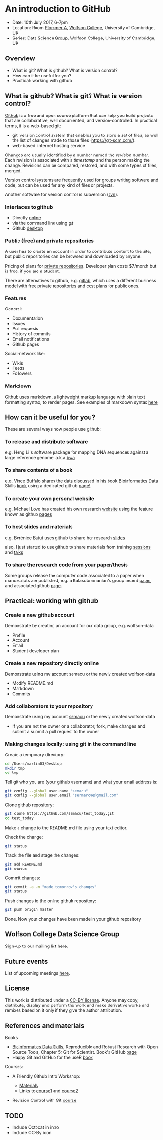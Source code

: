 # An introduction to GitHub

- Date: 10th July 2017, 6-7pm
- Location: Room [Plommer A](http://www.wolfson.cam.ac.uk/plommer-house), [Wolfson College](http://www.wolfson.cam.ac.uk/), University of Cambridge, UK
- Series: Data Science [Group](https://www.facebook.com/groups/395500144179243/), Wolfson College, University of Cambridge, UK



## Overview

- What is git? What is github? What is version control?
- How can it be useful for you?
- Practical: working with github



## What is github? What is git? What is version control?

[Github](https://en.wikipedia.org/wiki/GitHub) is a free and open source platform that can help you build projects that are collaborative, well documented, and version-controlled. In practical terms, it is a web-based git:

- git: version control system that enables you to store a set of files, as well the list of changes made to those files (https://git-scm.com/).
- web-based: internet hosting service

Changes are usually identified by a number named the *revision number*. Each revision is associated with a *timestamp* and the person making the change. Revisions can be compared, restored, and with some types of files, merged.

Version control systems are frequently used for groups writing software and code, but can be used for any kind of files or projects.

Another software for version control is subversion ([svn](https://en.wikipedia.org/wiki/Apache_Subversion)).


### Interfaces to github

- Directly [online](http://github.com/)
- via the command line using *git*
- Github [desktop](https://desktop.github.com/)


### Public (free) and private repositories

A user has to create an account in order to contribute content to the site, but public repositories can be browsed and downloaded by anyone.

Pricing of plans for [private repositories](https://github.com/pricing). Developer plan costs $7/month but is free, if you are a [student](https://education.github.com/pack).

There are alternatives to github, e.g. [gitlab](https://about.gitlab.com/), which uses a different business model with free private repositories and cost plans for public ones.


### Features

General:

- Documentation
- Issues
- Pull requests
- History of commits
- Email notifications
- Github pages

Social-network like:

- Wikis
- Feeds
- Followers


### Markdown

Github uses markdown, a lightweight markup language with plain text formatting syntax, to render pages. See examples of markdown syntax [here](https://en.wikipedia.org/wiki/Markdown)



## How can it be useful for you?

These are several ways how people use github:

### To release and distribute software

e.g. Heng Li's software package for mapping DNA sequences against a large reference genome, a.k.a [bwa](https://github.com/lh3/bwa)


### To share contents of a book

e.g. Vince Buffalo shares the data discussed in his book Bioinformatics Data Skills [book](http://shop.oreilly.com/product/0636920030157.do) using a dedicated github [page!](https://github.com/vsbuffalo/bds-files)


### To create your own personal website

e.g. Michael Love has created his own research [website](http://mikelove.github.io/) using the feature known as github [pages](https://pages.github.com/)


### To host slides and materials

e.g. Bérénice Batut uses github to share her research [slides](https://bebatut-slides.github.io/backofen_lab_retreat_04_17/#/)

also, I just started to use github to share materials from training [sessions](https://github.com/semacu/training) and [talks](https://github.com/semacu/talks)


### To share the research code from your paper/thesis

Some groups release the computer code associated to a paper when manuscripts are published, e.g. a Balasubramanian's group recent [paper](https://www.nature.com/articles/s41525-017-0007-6?WT.feed_name=subjects_molecular-biology) and associated github [page](https://github.com/sblab-bioinformatics/epigenetics-of-glioblastoma).



## Practical: working with github

### Create a new github account

Demonstrate by creating an account for our data group, e.g. wolfson-data

- Profile
- Account
- Email
- Student developer plan


### Create a new repository directly online

Demonstrate using my account [semacu](https://github.com/semacu) or the newly created wolfson-data

- Modify README.md
- Markdown
- Commits


### Add collaborators to your repository

Demonstrate using my account [semacu](https://github.com/semacu) or the newly created wolfson-data

- If you are not the owner or a collaborator, fork, make changes and submit a submit a pull request to the owner


### Making changes locally: using git in the command line

Create a temporary directory:

```bash
cd /Users/martin03/Desktop
mkdir tmp
cd tmp
```

Tell git who you are (your github username) and what your email address is:

```bash
git config --global user.name "semacu"
git config --global user.email "sermarcue@gmail.com"
```

Clone github repository:

```bash
git clone https://github.com/semacu/test_today.git
cd test_today
```

Make a change to the README.md file using your text editor.

Check the change:

```bash
git status
```

Track the file and stage the changes:

```bash
git add README.md
git status
```

Commit changes:

```bash
git commit -a -m "made tomorrow's changes"
git status
```

Push changes to the online github repository:

```bash
git push origin master
```

Done. Now your changes have been made in your github repository



## Wolfson College Data Science Group

Sign-up to our mailing list [here](https://lists.cam.ac.uk/mailman/listinfo/wolfson-data).



## Future events

List of upcoming meetings [here](https://docs.google.com/spreadsheets/d/1VGasQb0IFDW6XBjAb3bHQLmbZ5f2KtHChJ9taq3ngcM/edit#gid=0).



## License

This work is distributed under a [CC-BY license](https://en.wikipedia.org/wiki/Creative_Commons_license). Anyone may copy, distribute, display and perform the work and make derivative works and remixes based on it only if they give the author attribution.



## References and materials

Books:

- [Bioinformatics Data Skills](http://shop.oreilly.com/product/0636920030157.do), Reproducible and Robust Research with Open Source Tools, Chapter 5: Git for Scientist. Book's GitHub [page](https://github.com/vsbuffalo/bds-files)
- Happy Git and GitHub for the useR [book](http://happygitwithr.com/)


Courses:

- A Friendly Github Intro Workshop:
	- [Materials](https://kirstiejane.github.io/friendly-github-intro/)
	- Links to [course1](https://training.cam.ac.uk/event/2118546) and [course2](https://training.cam.ac.uk/event/1878054)

- Revision Control with Git [course](https://training.cam.ac.uk/event/1948859)



## TODO

- Include Octocat in intro
- Include CC-By icon
